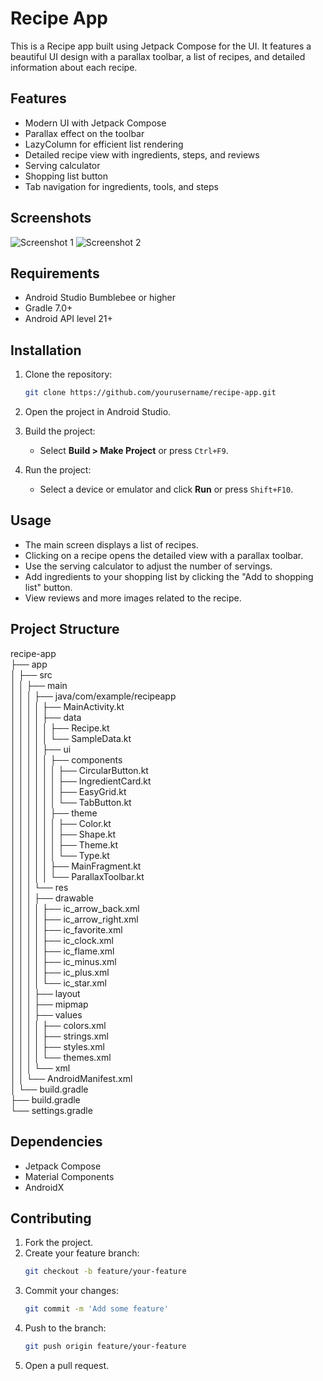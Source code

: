 
# Recipe App

This is a Recipe app built using Jetpack Compose for the UI. It features a beautiful UI design with a parallax toolbar, a list of recipes, and detailed information about each recipe.

## Features

- Modern UI with Jetpack Compose
- Parallax effect on the toolbar
- LazyColumn for efficient list rendering
- Detailed recipe view with ingredients, steps, and reviews
- Serving calculator
- Shopping list button
- Tab navigation for ingredients, tools, and steps

## Screenshots

<!-- Add screenshots of your app here -->
![Screenshot 1](screenshots/screenshot1.png)
![Screenshot 2](screenshots/screenshot2.png)

## Requirements

- Android Studio Bumblebee or higher
- Gradle 7.0+
- Android API level 21+

## Installation

1. Clone the repository:
    ```bash
    git clone https://github.com/yourusername/recipe-app.git
    ```

2. Open the project in Android Studio.

3. Build the project:
    - Select **Build > Make Project** or press `Ctrl+F9`.

4. Run the project:
    - Select a device or emulator and click **Run** or press `Shift+F10`.

## Usage

- The main screen displays a list of recipes.
- Clicking on a recipe opens the detailed view with a parallax toolbar.
- Use the serving calculator to adjust the number of servings.
- Add ingredients to your shopping list by clicking the "Add to shopping list" button.
- View reviews and more images related to the recipe.

## Project Structure
recipe-app\
├── app\
│   ├── src\
│   │   ├── main\
│   │   │   ├── java/com/example/recipeapp\
│   │   │   │   ├── MainActivity.kt\
│   │   │   │   ├── data\
│   │   │   │   │   ├── Recipe.kt\
│   │   │   │   │   └── SampleData.kt\
│   │   │   │   ├── ui\
│   │   │   │   │   ├── components\
│   │   │   │   │   │   ├── CircularButton.kt\
│   │   │   │   │   │   ├── IngredientCard.kt\
│   │   │   │   │   │   ├── EasyGrid.kt\
│   │   │   │   │   │   └── TabButton.kt\
│   │   │   │   │   ├── theme\
│   │   │   │   │   │   ├── Color.kt\
│   │   │   │   │   │   ├── Shape.kt\
│   │   │   │   │   │   ├── Theme.kt\
│   │   │   │   │   │   └── Type.kt\
│   │   │   │   │   ├── MainFragment.kt\
│   │   │   │   │   └── ParallaxToolbar.kt\
│   │   │   └── res\
│   │   │       ├── drawable\
│   │   │       │   ├── ic_arrow_back.xml\
│   │   │       │   ├── ic_arrow_right.xml\
│   │   │       │   ├── ic_favorite.xml\
│   │   │       │   ├── ic_clock.xml\
│   │   │       │   ├── ic_flame.xml\
│   │   │       │   ├── ic_minus.xml\
│   │   │       │   ├── ic_plus.xml\
│   │   │       │   └── ic_star.xml\
│   │   │       ├── layout\
│   │   │       ├── mipmap\
│   │   │       ├── values\
│   │   │       │   ├── colors.xml\
│   │   │       │   ├── strings.xml\
│   │   │       │   ├── styles.xml\
│   │   │       │   └── themes.xml\
│   │   │       └── xml\
│   │   └── AndroidManifest.xml\
│   └── build.gradle\
├── build.gradle\
└── settings.gradle




## Dependencies

- Jetpack Compose
- Material Components
- AndroidX

## Contributing

1. Fork the project.
2. Create your feature branch:
    ```bash
    git checkout -b feature/your-feature
    ```
3. Commit your changes:
    ```bash
    git commit -m 'Add some feature'
    ```
4. Push to the branch:
    ```bash
    git push origin feature/your-feature
    ```
5. Open a pull request.



